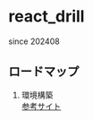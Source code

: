 # react_drill
since 202408

## ロードマップ
1. 環境構築  
[参考サイト](https://qiita.com/EZ_Denta/items/9e6a47f330b5a01806ae)

